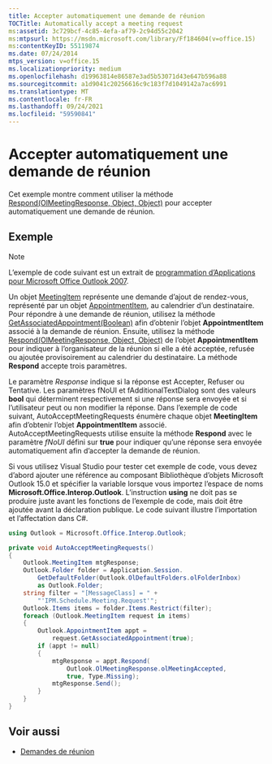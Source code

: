 ```yaml
---
title: Accepter automatiquement une demande de réunion
TOCTitle: Automatically accept a meeting request
ms:assetid: 3c729bcf-4c85-4efa-af79-2c94d55c2042
ms:mtpsurl: https://msdn.microsoft.com/library/Ff184604(v=office.15)
ms:contentKeyID: 55119874
ms.date: 07/24/2014
mtps_version: v=office.15
ms.localizationpriority: medium
ms.openlocfilehash: d19963814e86587e3ad5b53071d43e647b596a88
ms.sourcegitcommit: a1d9041c20256616c9c183f7d1049142a7ac6991
ms.translationtype: MT
ms.contentlocale: fr-FR
ms.lasthandoff: 09/24/2021
ms.locfileid: "59590841"
---
```

# <a name="automatically-accept-a-meeting-request"></a>Accepter automatiquement une demande de réunion

Cet exemple montre comment utiliser la méthode [Respond(OlMeetingResponse, Object, Object)](https://msdn.microsoft.com/library/bb647086\(v=office.15\)) pour accepter automatiquement une demande de réunion.

## <a name="example"></a>Exemple

> [!NOTE] 
> L’exemple de code suivant est un extrait de [programmation d’Applications pour Microsoft Office Outlook 2007](https://www.amazon.com/gp/product/0735622493?ie=UTF8&tag=msmsdn-20&linkCode=as2&camp=1789&creative=9325&creativeASIN=0735622493).


Un objet [MeetingItem](https://msdn.microsoft.com/library/bb645703\(v=office.15\)) représente une demande d’ajout de rendez-vous, représenté par un objet [AppointmentItem](https://msdn.microsoft.com/library/bb645611\(v=office.15\)), au calendrier d’un destinataire. Pour répondre à une demande de réunion, utilisez la méthode [GetAssociatedAppointment(Boolean)](https://msdn.microsoft.com/library/bb652725\(v=office.15\)) afin d’obtenir l’objet **AppointmentItem** associé à la demande de réunion. Ensuite, utilisez la méthode [Respond(OlMeetingResponse, Object, Object)](https://msdn.microsoft.com/library/bb647086\(v=office.15\)) de l’objet **AppointmentItem** pour indiquer à l’organisateur de la réunion si elle a été acceptée, refusée ou ajoutée provisoirement au calendrier du destinataire. La méthode **Respond** accepte trois paramètres. 

Le paramètre *Response* indique si la réponse est Accepter, Refuser ou Tentative. Les paramètres fNoUI et fAdditionalTextDialog sont des valeurs **bool** qui déterminent respectivement si une réponse sera envoyée et si l’utilisateur peut ou non modifier la réponse. Dans l’exemple de code suivant, AutoAcceptMeetingRequests énumère chaque objet **MeetingItem** afin d’obtenir l’objet **AppointmentItem** associé. AutoAcceptMeetingRequests utilise ensuite la méthode **Respond** avec le paramètre *fNoUI* défini sur **true** pour indiquer qu’une réponse sera envoyée automatiquement afin d’accepter la demande de réunion.

Si vous utilisez Visual Studio pour tester cet exemple de code, vous devez d’abord ajouter une référence au composant Bibliothèque d’objets Microsoft Outlook 15.0 et spécifier la variable lorsque vous importez l’espace de noms **Microsoft.Office.Interop.Outlook**. L’instruction **using** ne doit pas se produire juste avant les fonctions de l’exemple de code, mais doit être ajoutée avant la déclaration publique. Le code suivant illustre l’importation et l’affectation dans C\#.

```csharp
using Outlook = Microsoft.Office.Interop.Outlook;
```


```csharp
private void AutoAcceptMeetingRequests()
{
    Outlook.MeetingItem mtgResponse;
    Outlook.Folder folder = Application.Session.
        GetDefaultFolder(Outlook.OlDefaultFolders.olFolderInbox)
        as Outlook.Folder;
    string filter = "[MessageClass] = " +
        "'IPM.Schedule.Meeting.Request'";
    Outlook.Items items = folder.Items.Restrict(filter);
    foreach (Outlook.MeetingItem request in items)
    {
        Outlook.AppointmentItem appt =
            request.GetAssociatedAppointment(true);
        if (appt != null)
        {
            mtgResponse = appt.Respond(
                Outlook.OlMeetingResponse.olMeetingAccepted,
                true, Type.Missing);
            mtgResponse.Send();
        }
    }
}
```

## <a name="see-also"></a>Voir aussi

- [Demandes de réunion](meeting-requests.md)

